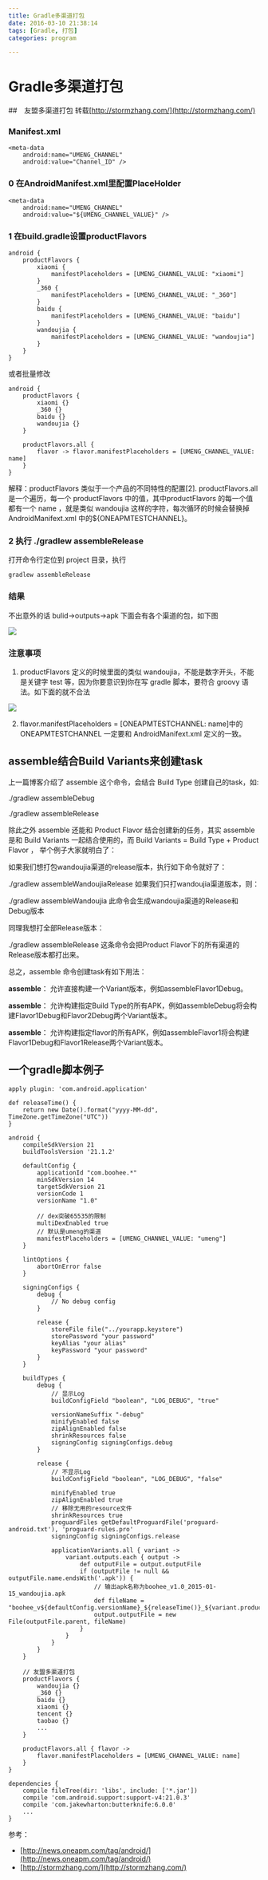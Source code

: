 ```yaml
---
title: Gradle多渠道打包
date: 2016-03-10 21:38:14
tags: [Gradle, 打包]
categories: program

---
```


# Gradle多渠道打包

##　友盟多渠道打包
转载[http://stormzhang.com/](http://stormzhang.com/)

### Manifest.xml

    <meta-data
        android:name="UMENG_CHANNEL"
        android:value="Channel_ID" />

<!--more-->
### 0 在AndroidManifest.xml里配置PlaceHolder

    <meta-data
        android:name="UMENG_CHANNEL"
        android:value="${UMENG_CHANNEL_VALUE}" />

### 1 在build.gradle设置productFlavors

    android {  
        productFlavors {
            xiaomi {
                manifestPlaceholders = [UMENG_CHANNEL_VALUE: "xiaomi"]
            }
            _360 {
                manifestPlaceholders = [UMENG_CHANNEL_VALUE: "_360"]
            }
            baidu {
                manifestPlaceholders = [UMENG_CHANNEL_VALUE: "baidu"]
            }
            wandoujia {
                manifestPlaceholders = [UMENG_CHANNEL_VALUE: "wandoujia"]
            }
        }  
    }

或者批量修改

    android {  
        productFlavors {
            xiaomi {}
            _360 {}
            baidu {}
            wandoujia {}
        }  

        productFlavors.all { 
            flavor -> flavor.manifestPlaceholders = [UMENG_CHANNEL_VALUE: name] 
        }
    }


解释：productFlavors 类似于一个产品的不同特性的配置[2]. productFlavors.all 是一个遍历，每一个 productFlavors 中的值，其中productFlavors 的每一个值都有一个 name ，就是类似 wandoujia 这样的字符，每次循环的时候会替换掉 AndroidManifext.xml 中的${ONEAPMTESTCHANNEL}。

### 2 执行 ./gradlew assembleRelease 
打开命令行定位到 project 目录，执行

    gradlew assembleRelease

### 结果
不出意外的话 bulid->outputs->apk 下面会有各个渠道的包，如下图

![](https://wt-prj.oss.aliyuncs.com/4f36e28f07b64baf92be0a7d519a8689/f242793b-c6b0-4598-9022-9cab6ee9e4ed.png)

### 注意事项
1. productFlavors 定义的时候里面的类似 wandoujia，不能是数字开头，不能是关键字 test 等，因为你要意识到你在写 gradle 脚本，要符合 groovy 语法。如下面的就不合法 

![](https://wt-prj.oss.aliyuncs.com/4f36e28f07b64baf92be0a7d519a8689/5e2e3478-2050-4dd2-8e8b-080ba03c3f1e.png)

2. flavor.manifestPlaceholders = [ONEAPMTESTCHANNEL: name]中的ONEAPMTESTCHANNEL 一定要和 AndroidManifext.xml 定义的一致。


## assemble结合Build Variants来创建task

上一篇博客介绍了 assemble 这个命令，会结合 Build Type 创建自己的task，如:

./gradlew assembleDebug

./gradlew assembleRelease

除此之外 assemble 还能和 Product Flavor 结合创建新的任务，其实 assemble 是和 Build Variants 一起结合使用的，而 Build Variants = Build Type + Product Flavor ， 举个例子大家就明白了：

如果我们想打包wandoujia渠道的release版本，执行如下命令就好了：

./gradlew assembleWandoujiaRelease
如果我们只打wandoujia渠道版本，则：

./gradlew assembleWandoujia
此命令会生成wandoujia渠道的Release和Debug版本

同理我想打全部Release版本：

./gradlew assembleRelease
这条命令会把Product Flavor下的所有渠道的Release版本都打出来。

总之，assemble 命令创建task有如下用法：

**assemble**： 允许直接构建一个Variant版本，例如assembleFlavor1Debug。

**assemble**： 允许构建指定Build Type的所有APK，例如assembleDebug将会构建Flavor1Debug和Flavor2Debug两个Variant版本。

**assemble**： 允许构建指定flavor的所有APK，例如assembleFlavor1将会构建Flavor1Debug和Flavor1Release两个Variant版本。

## 一个gradle脚本例子

    apply plugin: 'com.android.application'

    def releaseTime() {
        return new Date().format("yyyy-MM-dd", TimeZone.getTimeZone("UTC"))
    }

    android {
        compileSdkVersion 21
        buildToolsVersion '21.1.2'

        defaultConfig {
            applicationId "com.boohee.*"
            minSdkVersion 14
            targetSdkVersion 21
            versionCode 1
            versionName "1.0"
            
            // dex突破65535的限制
            multiDexEnabled true
            // 默认是umeng的渠道
            manifestPlaceholders = [UMENG_CHANNEL_VALUE: "umeng"]
        }

        lintOptions {
            abortOnError false
        }

        signingConfigs {
            debug {
                // No debug config
            }

            release {
                storeFile file("../yourapp.keystore")
                storePassword "your password"
                keyAlias "your alias"
                keyPassword "your password"
            }
        }

        buildTypes {
            debug {
                // 显示Log
                buildConfigField "boolean", "LOG_DEBUG", "true"

                versionNameSuffix "-debug"
                minifyEnabled false
                zipAlignEnabled false
                shrinkResources false
                signingConfig signingConfigs.debug
            }

            release {
                // 不显示Log
                buildConfigField "boolean", "LOG_DEBUG", "false"

                minifyEnabled true
                zipAlignEnabled true
                // 移除无用的resource文件
                shrinkResources true
                proguardFiles getDefaultProguardFile('proguard-android.txt'), 'proguard-rules.pro'
                signingConfig signingConfigs.release

                applicationVariants.all { variant ->
                    variant.outputs.each { output ->
                        def outputFile = output.outputFile
                        if (outputFile != null && outputFile.name.endsWith('.apk')) {
                            // 输出apk名称为boohee_v1.0_2015-01-15_wandoujia.apk
                            def fileName = "boohee_v${defaultConfig.versionName}_${releaseTime()}_${variant.productFlavors[0].name}.apk"
                            output.outputFile = new File(outputFile.parent, fileName)
                        }
                    }
                }
            }
        }

        // 友盟多渠道打包
        productFlavors {
            wandoujia {}
            _360 {}
            baidu {}
            xiaomi {}
            tencent {}
            taobao {}
            ...
        }

        productFlavors.all { flavor ->
            flavor.manifestPlaceholders = [UMENG_CHANNEL_VALUE: name]
        }
    }

    dependencies {
        compile fileTree(dir: 'libs', include: ['*.jar'])
        compile 'com.android.support:support-v4:21.0.3'
        compile 'com.jakewharton:butterknife:6.0.0'
        ...
    }



参考：

- [http://news.oneapm.com/tag/android/](http://news.oneapm.com/tag/android/)
- [http://stormzhang.com/](http://stormzhang.com/)